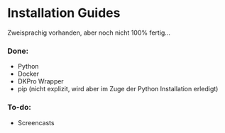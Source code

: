 # Installation Guides

Zweisprachig vorhanden, aber noch nicht 100% fertig...

### Done:
- Python
- Docker
- DKPro Wrapper
- pip (nicht explizit, wird aber im Zuge der Python Installation erledigt)

### To-do:
- Screencasts
